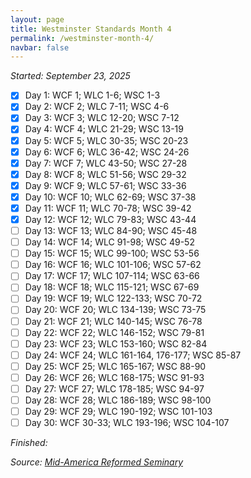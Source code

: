```yaml
---
layout: page
title: Westminster Standards Month 4
permalink: /westminster-month-4/
navbar: false
---
```


*Started: September 23, 2025*

- [x] Day 1: WCF 1; WLC 1-6; WSC 1-3
- [x] Day 2: WCF 2; WLC 7-11; WSC 4-6
- [x] Day 3: WCF 3; WLC 12-20; WSC 7-12
- [x] Day 4: WCF 4; WLC 21-29; WSC 13-19
- [x] Day 5: WCF 5; WLC 30-35; WSC 20-23
- [x] Day 6: WCF 6; WLC 36-42; WSC 24-26
- [x] Day 7: WCF 7; WLC 43-50; WSC 27-28
- [x] Day 8: WCF 8; WLC 51-56; WSC 29-32
- [x] Day 9: WCF 9; WLC 57-61; WSC 33-36
- [x] Day 10: WCF 10; WLC 62-69; WSC 37-38
- [x] Day 11: WCF 11; WLC 70-78; WSC 39-42
- [x] Day 12: WCF 12; WLC 79-83; WSC 43-44
- [ ] Day 13: WCF 13; WLC 84-90; WSC 45-48
- [ ] Day 14: WCF 14; WLC 91-98; WSC 49-52
- [ ] Day 15: WCF 15; WLC 99-100; WSC 53-56
- [ ] Day 16: WCF 16; WLC 101-106; WSC 57-62
- [ ] Day 17: WCF 17; WLC 107-114; WSC 63-66
- [ ] Day 18: WCF 18; WLC 115-121; WSC 67-69
- [ ] Day 19: WCF 19; WLC 122-133; WSC 70-72
- [ ] Day 20: WCF 20; WLC 134-139; WSC 73-75
- [ ] Day 21: WCF 21; WLC 140-145; WSC 76-78
- [ ] Day 22: WCF 22; WLC 146-152; WSC 79-81
- [ ] Day 23: WCF 23; WLC 153-160; WSC 82-84
- [ ] Day 24: WCF 24; WLC 161-164, 176-177; WSC 85-87
- [ ] Day 25: WCF 25; WLC 165-167; WSC 88-90
- [ ] Day 26: WCF 26; WLC 168-175; WSC 91-93
- [ ] Day 27: WCF 27; WLC 178-185; WSC 94-97
- [ ] Day 28: WCF 28; WLC 186-189; WSC 98-100
- [ ] Day 29: WCF 29; WLC 190-192; WSC 101-103
- [ ] Day 30: WCF 30-33; WLC 193-196; WSC 104-107

*Finished:*

*Source:* [*Mid-America Reformed Seminary*](https://s3.us-west-1.amazonaws.com/blog.swang.cloud/reformed-standards-monthly.pdf)